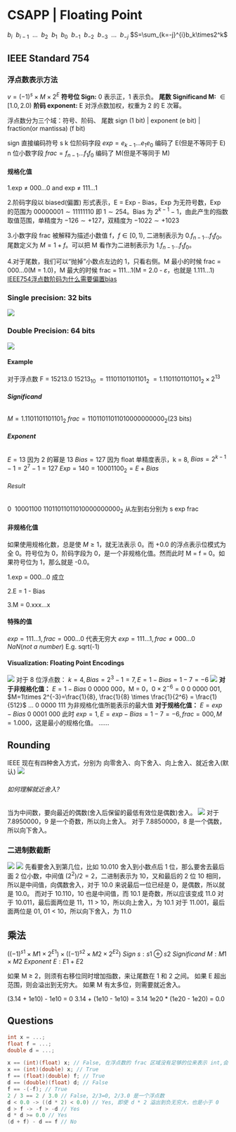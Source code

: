# CSAPP | Floating Point
$b_i~~b_{i-1}~~...~~b_2~~b_1~~b_0~~b_{-1}~~b_{-2}~~b_{-3}~~...~~b_{-j}$
$S=\sum_{k=-j}^{i}b_k\times2^k$
## IEEE Standard 754
### 浮点数表示方法
$v=(-1)^s\times M\times 2^E$
**符号位 Sign:** 0 表示正，1 表示负。
**尾数 Significand M:** $\in [1.0, 2.0)$
**阶码 exponent:** E 对浮点数加权，权重为 2 的 E 次幂。

浮点数分为三个域：符号、阶码、 尾数
sign (1 bit) | exponent (e bit) | fraction(or mantissa) (f bit)

sign 直接编码符号 s
k 位阶码字段 $exp=e_{k-1}...e_1e_0$ 编码了 E(但是不等同于 E)
n 位小数字段 $frac=f_{n-1}...f_1f_0$ 编码了 M(但是不等同于 M)
#### 规格化值
1.exp $\neq$ 000...0 and exp $\neq$ 111...1

2.阶码字段以 biased(偏置) 形式表示，E = Exp - Bias，Exp 为无符号数，Exp 的范围为 $0000 0001 \sim 1111 1110$ 即 $1 \sim 254$。Bias 为 $2^{k-1}-1$，由此产生的指数取值范围，单精度为 $-126\sim +127$，双精度为 $-1022\sim +1023$

3.小数字段 frac 被解释为描述小数值 f，$f \in [0,1)$, 二进制表示为 $0.f_{n-1}...f_1f_0$。尾数定义为 $M=1+f$。可以把 M 看作为二进制表示为 $1.f_{n-1}...f_1f_0$。

4.对于尾数，我们可以“抛掉”小数点左边的 1，只看右侧。M 最小的时候 frac = 000...0(M = 1.0)，M 最大的时候 frac = 111...1(M = 2.0 - $\varepsilon$，也就是 1.111...1)
[IEEE754浮点数阶码为什么需要偏置bias](https://blog.csdn.net/weixin_43891234/article/details/114692825)
### Single precision: 32 bits
![](https://typora-birdy.oss-cn-guangzhou.aliyuncs.com/20240501134941.png)
### Double Precision: 64 bits
![](https://typora-birdy.oss-cn-guangzhou.aliyuncs.com/20240501135000.png)
#### Example
对于浮点数 F = 15213.0
$15213_{10}$
$= 1110 1101 1011 01_2$
$=1.110 1101 1011 01_2 \times 2^{13}$

###### **Significand**
$M=1.110 1101 1011 01_2$
$frac=110 1101 1011 01 0000 0000 00_2$(23 bits)
###### **Exponent**
$E = 13$ 因为 2 的幂是 13
$Bias=127$ 因为 float 单精度表示，k = 8, $Bias=2^{k-1}-1=2^7-1=127$
$Exp=140=10001100_2=E + Bias$
###### Result
$0~~10001100~110 1101 1011 01 0000 0000 00_2$
从左到右分别为 s exp frac
#### 非规格化值
如果使用规格化数，总是使 $M \geq 1$，就无法表示 0。而 +0.0 的浮点表示位模式为全 0。符号位为 0，阶码字段为 0，是一个非规格化值。然而此时 M = f = 0。如果符号位为 1，那么就是 -0.0。

1.exp = 000...0 成立

2.E = 1 - Bias

3.M = 0.xxx...x
#### 特殊的值
$exp = 111...1, frac=000...0$ 代表无穷大
$exp=111...1,frac\neq 000...0$ $NaN(not~a~number)$ E.g. sqrt(-1) 
#### Visualization: Floating Point Encodings
![](https://typora-birdy.oss-cn-guangzhou.aliyuncs.com/20240501160831.png)
对于 8 位浮点数：
$k = 4, Bias=2^3-1=7,E = 1-Bias=1-7=-6$
![](https://typora-birdy.oss-cn-guangzhou.aliyuncs.com/20240501161139.png)
**对于非规格化值：**
$E=1-Bias$
0 0000 000，M = 0，$0 \times 2^{-6} = 0$
0 0000 001, $M=1\times 2^{-3}=\frac{1}{8}, \frac{1}{8} \times \frac{1}{2^6} = \frac{1}{512}$
...
0 0000 111 为非规格化值所能表示的最大值
**对于规格化值：**
$E=exp-Bias$
0 0001 000 此时 $exp=1, E=exp-Bias=1-7=-6,frac=000,M=1.000$，这是最小的规格化值。
......
## Rounding
IEEE 现在有四种舍入方式，分别为 向零舍入、向下舍入、向上舍入、就近舍入(默认)
![](https://typora-birdy.oss-cn-guangzhou.aliyuncs.com/20240501164705.png)
###### 如何理解就近舍入?
当为中间数，要向最近的偶数(舍入后保留的最低有效位是偶数)舍入。
![](https://typora-birdy.oss-cn-guangzhou.aliyuncs.com/20240501170926.png)
对于 7.8950000，9 是一个奇数，所以向上舍入。 
对于 7.8850000，8 是一个偶数，所以向下舍入。
### 二进制数截断
![](https://typora-birdy.oss-cn-guangzhou.aliyuncs.com/20240501172630.png)
![](https://typora-birdy.oss-cn-guangzhou.aliyuncs.com/20240808135945.png)
先看要舍入到第几位，比如 10.010 舍入到小数点后 1 位，那么要舍去最后面 2 位小数，中间值 $(2^2)/2=2$，二进制表示为 10，又和最后的 2 位 10 相同，所以是中间值，向偶数舍入，对于 10.0 来说最后一位已经是 0，是偶数，所以就是 10.0。
而对于 10.110，10 也是中间值，而 10.1 是奇数，所以应该变成 11.0
对于 10.011，最后面两位是 11，11 > 10，所以向上舍入，为 10.1
对于 11.001，最后面两位是 01, 01 < 10，所以向下舍入，为 11.0
## 乘法
$((-1)^{s1}\times M1 \times 2^{E1}) \times ((-1)^{s2}\times M2 \times 2^{E2})$
$Sign~s: s1 \oplus s2$
$Significand~M:M1 \times M2$
$Exponent~E: E1 + E2$

如果 M $\geq$ 2，则须有右移位同时增加指数，来让尾数在 1 和 2 之间。
如果 E 超出范围，则会溢出到无穷大。
如果 M 有太多位，则需要就近舍入。

(3.14 + 1e10) - 1e10 = 0
3.14 + (1e10 - 1e10) = 3.14
1e20 $*$ (1e20 - 1e20) = 0.0
## Questions
```c
int x = ...;
float f = ...;
double d = ...;

x == (int)(float) x; // False, 在浮点数的 frac 区域没有足够的位来表示 int,会舍入
x == (int)(double) x; // True
f == (float)(double) f; // True
d == (double)(float) d; // False
f == -(-f); // True
2 / 3 == 2 / 3.0 // False, 2/3=0, 2/3.0 是一个浮点数
d < 0.0 -> ((d * 2) < 0.0) // Yes, 即使 d * 2 溢出到负无穷大，也是小于 0
d > f -> -f > -d // Yes
d * d >= 0.0 // Yes
(d + f) - d == f // No
```